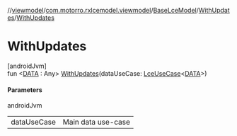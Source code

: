 //[viewmodel](../../../../index.md)/[com.motorro.rxlcemodel.viewmodel](../../index.md)/[BaseLceModel](../index.md)/[WithUpdates](index.md)/[WithUpdates](-with-updates.md)

# WithUpdates

[androidJvm]\
fun &lt;[DATA](index.md) : Any&gt; [WithUpdates](-with-updates.md)(dataUseCase: [LceUseCase](../../../../../rx/rx/com.motorro.rxlcemodel.rx/-lce-use-case/index.md)&lt;[DATA](index.md)&gt;)

#### Parameters

androidJvm

| | |
|---|---|
| dataUseCase | Main data use-case |
